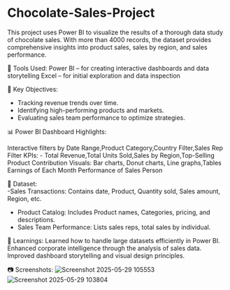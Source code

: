 # Chocolate-Sales-Project
This project uses Power BI to visualize the results of a thorough data study of chocolate sales. With more than 4000 records, the dataset provides comprehensive insights into product sales, sales by region, and sales performance.

🧰 Tools Used:
Power BI – for creating interactive dashboards and data storytelling
Excel – for initial exploration and data inspection

🧠 Key Objectives:
- Tracking revenue trends over time.
- Identifying high-performing products and markets.
- Evaluating sales team performance to optimize strategies.

📊 Power BI Dashboard Highlights:

Interactive filters by Date Range,Product Category,Country Filter,Sales Rep Filter
KPIs: - Total Revenue,Total Units Sold,Sales by Region,Top-Selling Product Contribution
Visuals: Bar charts, Donut charts, Line graphs,Tables
Earnings of Each Month
Performance of Sales Person


📎 Dataset:  
-Sales Transactions: Contains date, Product, Quantity sold, Sales amount, Region, etc.
- Product Catalog: Includes Product names, Categories, pricing, and descriptions.
- Sales Team Performance: Lists sales reps, total sales by individual.


📌 Learnings:
Learned how to handle large datasets efficiently in Power BI.
Enhanced corporate intelligence through the analysis of sales data.
Improved dashboard storytelling and visual design principles.

📷 Screenshots:
![Screenshot 2025-05-29 105553](https://github.com/user-attachments/assets/f64ca3d2-2554-4253-a856-a56f27b585b8)
![Screenshot 2025-05-29 103804](https://github.com/user-attachments/assets/c4d5824b-a3e1-47b9-97f9-bea8e17e3c9e)


